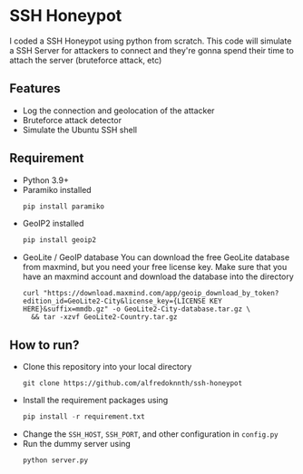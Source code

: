 # SSH Honeypot
I coded a SSH Honeypot using python from scratch. This code will simulate a SSH Server for attackers to connect and they're gonna spend their time to attach the server (bruteforce attack, etc)
## Features
- Log the connection and geolocation of the attacker
- Bruteforce attack detector
- Simulate the Ubuntu SSH shell
## Requirement
- Python 3.9+
- Paramiko installed
  ```python
  pip install paramiko
  ```
- GeoIP2 installed
  ```python
  pip install geoip2
  ```
- GeoLite / GeoIP database
  You can download the free GeoLite database from maxmind, but you need your free license key. Make sure that you have an maxmind account and download the database into the directory
  ```
  curl "https://download.maxmind.com/app/geoip_download_by_token?edition_id=GeoLite2-City&license_key={LICENSE KEY HERE}&suffix=mmdb.gz" -o GeoLite2-City-database.tar.gz \
    && tar -xzvf GeoLite2-Country.tar.gz
  ```
## How to run?
- Clone this repository into your local directory
  ```
  git clone https://github.com/alfredoknnth/ssh-honeypot
  ```
- Install the requirement packages using
  ```python
  pip install -r requirement.txt
  ```
- Change the `SSH_HOST`, `SSH_PORT`, and other configuration in `config.py`
- Run the dummy server using
  ```python
  python server.py
  ```
